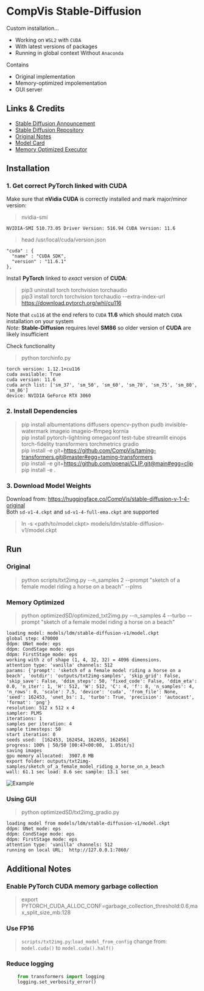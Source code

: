 # CompVis Stable-Diffusion

Custom installation...

- Working on `WSL2` with `CUDA`
- With latest versions of packages
- Running in global context Without `Anaconda`

Contains 

- Original implementation
- Memory-optimized impolementation
- GUI server

## Links & Credits

- [Stable Diffusion Announcement](https://stability.ai/blog/stable-diffusion-public-release)
- [Stable Diffusion Repository](https://github.com/CompVis/stable-diffusion)
- [Original Notes](https://github.com/vladmandic/stable-diffusion/blob/main/STABLE-DIFFUSION.md)
- [Model Card](https://github.com/vladmandic/stable-diffusion/blob/main/MODEL-CARD.md)
- [Memory Optimized Executor](https://github.com/basujindal/stable-diffusion)

## Installation

### 1. Get correct PyTorch linked with CUDA

Make sure that **nVidia CUDA** is correctly installed and mark major/minor version:

> nvidia-smi  

    NVIDIA-SMI 510.73.05 Driver Version: 516.94 CUDA Version: 11.6

> head /usr/local/cuda/version.json  

    "cuda" : {
      "name" : "CUDA SDK",
      "version" : "11.6.1"
    },

Install **PyTorch** linked to *exact* version of **CUDA**:

> pip3 uninstall torch torchvision torchaudio  
> pip3 install torch torchvision torchaudio --extra-index-url https://download.pytorch.org/whl/cu116  

Note that `cu116` at the end refers to `CUDA` **11.6** which should match `CUDA` installation on your system  
*Note*: **Stable-Diffusion** requires level **SM86** so older version of **CUDA** are likely insufficient  

Check functionality  

> python torchinfo.py  

    torch version: 1.12.1+cu116
    cuda available: True
    cuda version: 11.6
    cuda arch list: ['sm_37', 'sm_50', 'sm_60', 'sm_70', 'sm_75', 'sm_80', 'sm_86']
    device: NVIDIA GeForce RTX 3060

### 2. Install Dependencies

> pip install albumentations diffusers opencv-python pudb invisible-watermark imageio imageio-ffmpeg kornia  
> pip install pytorch-lightning omegaconf test-tube streamlit einops torch-fidelity transformers torchmetrics gradio  
> pip install -e git+https://github.com/CompVis/taming-transformers.git@master#egg=taming-transformers  
> pip install -e git+https://github.com/openai/CLIP.git@main#egg=clip  
> pip install -e .  

### 3. Download Model Weights

Download from: <https://huggingface.co/CompVis/stable-diffusion-v-1-4-original>  
Both `sd-v1-4.ckpt` and `sd-v1-4-full-ema.ckpt` are supported

> ln -s <path/to/model.ckpt> models/ldm/stable-diffusion-v1/model.ckpt 

## Run

### Original

> python scripts/txt2img.py --n_samples 2 --prompt "sketch of a female model riding a horse on a beach" --plms

### Memory Optimized

> python optimizedSD/optimized_txt2img.py --n_samples 4 --turbo --prompt "sketch of a female model riding a horse on a beach"

    loading model: models/ldm/stable-diffusion-v1/model.ckpt
    global step: 470000
    ddpm: UNet mode: eps
    ddpm: CondStage mode: eps
    ddpm: FirstStage mode: eps
    working with z of shape (1, 4, 32, 32) = 4096 dimensions.
    attention type: 'vanilla' channels: 512
    params: {'prompt': 'sketch of a female model riding a horse on a beach', 'outdir': 'outputs/txt2img-samples', 'skip_grid': False, 'skip_save': False, 'ddim_steps': 50, 'fixed_code': False, 'ddim_eta': 0.0, 'n_iter': 1, 'H': 512, 'W': 512, 'C': 4, 'f': 8, 'n_samples': 4, 'n_rows': 0, 'scale': 7.5, 'device': 'cuda', 'from_file': None, 'seed': 162453, 'unet_bs': 1, 'turbo': True, 'precision': 'autocast', 'format': 'png'}
    resolution: 512 x 512 x 4
    sampler: PLMS
    iterations: 1
    samples per iteration: 4
    sample timesteps: 50
    start iteration: 0
    seeds used:  [162453, 162454, 162455, 162456]
    progress: 100% | 50/50 [00:47<00:00,  1.05it/s]
    saving images
    gpu memory allocated:  3907.0 MB
    export folder: outputs/txt2img-samples/sketch_of_a_female_model_riding_a_horse_on_a_beach
    wall: 61.1 sec load: 8.6 sec sample: 13.1 sec

![Example](https://github.com/vladmandic/stable-diffusion/raw/main/example.png)

### Using GUI

> python optimizedSD/txt2img_gradio.py

    loading model from models/ldm/stable-diffusion-v1/model.ckpt
    ddpm: UNet mode: eps
    ddpm: CondStage mode: eps
    ddpm: FirstStage mode: eps
    attention type: 'vanilla' channels: 512
    running on local URL:  http://127.0.0.1:7860/

## Additional Notes

### Enable PyTorch CUDA memory garbage collection

> export PYTORCH_CUDA_ALLOC_CONF=garbage_collection_threshold:0.6,max_split_size_mb:128

### Use FP16

> `scripts/txt2img.py`:`load_model_from_config` change from: `model.cuda()` to `model.cuda().half()`

### Reduce logging

```python
    from transformers import logging
    logging.set_verbosity_error()
```
